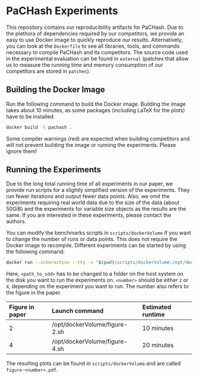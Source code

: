 # PaCHash Experiments
This repository contains our reproducibility artifacts for PaCHash.
Due to the plethora of dependencies required by our competitors, we provide an easy to use Docker image to quickly reproduce our results.
Alternatively, you can look at the `Dockerfile` to see all libraries, tools, and commands necessary to compile PaCHash and its competitors.
The source code used in the experimental evaluation can be found in `external` (patches that allow us to measure the running time and memory consumption of our competitors are stored in `patches`).

## Building the Docker Image

Run the following command to build the Docker image.
Building the image takes about 10 minutes, as some packages (including LaTeX for the plots) have to be installed.

```bash
docker build -t pachash .
```

Some compiler warnings (red) are expected when building competitors and will not prevent building the image or running the experiments.
Please ignore them!

## Running the Experiments
Due to the long total running time of all experiments in our paper, we provide run scripts for a slightly simplified version of the experiments.
They run fewer iterations and output fewer data points.
Also, we omit the experiments requiring real world data due to the size of the data (about 50GiB) and the experiments for variable size objects as the results are the same.
If you are interested in these experiments, please contact the authors.

You can modify the benchmarks scripts in `scripts/dockerVolume` if you want to change the number of runs or data points.
This does not require the Docker image to recompile.
Different experiments can be started by using the following command:

```bash
docker run --interactive --tty -v "$(pwd)/scripts/dockerVolume:/opt/dockerVolume" -v "/<path_to_ssd>:/opt/testDirectory" pachash /opt/dockerVolume/figure-<number>.sh
```

Here, `<path_to_sdd>` has to be changed to a folder on the host system on the disk you want to run the experiments on.
`<number>` should be either `2` or `4`, depending on the experiment you want to run.
The number also refers to the figure in the paper.

| Figure in paper | Launch command                | Estimated runtime  |
| :-------------- | :---------------------------- | :----------------- |
| 2               | /opt/dockerVolume/figure-2.sh | 10 minutes         |
| 4               | /opt/dockerVolume/figure-4.sh | 20 minutes         |

The resulting plots can be found in `scripts/dockerVolume` and are called `figure-<number>.pdf`.
